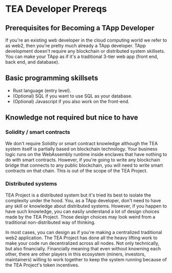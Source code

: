 # TEA Developer Prereqs

## Prerequisites for Becoming a TApp Developer

If you're an existing web developer in the cloud computing world we refer to as web2, then you're pretty much already a TApp developer. TApp development doesn't require any blockchain or distributed system skillsets. You can make your TApp as if it's a traditional 3-tier web app (front end, back end, and database).

## Basic programming skillsets

- Rust language (entry level).
- (Optional) SQL if you want to use SQL as your database.
- (Optional) Javascript if you also work on the front-end.

## Knowledge not required but nice to have

### Solidity / smart contracts

We don't require Solidity or smart contract knowledge although the TEA system itself is partially based on blockchain technology. Your business logic runs on the WebAssembly runtime inside enclaves that have nothing to do with smart contracts. However, if you're going to write any blockchain bridge that connects to any public blockchain, you will need to write smart contracts on that chain. This is out of the scope of the TEA Project.

### Distributed systems

TEA Project is a distributed system but it's tried its best to isolate the complexity under the hood. You, as a TApp developer, don't need to have any skill or knowledge about distributed systems. However, if you happen to have such knowledge, you can easily understand a lot of design choices made by the TEA Project. Those design choices may look weird from a traditional non-distributed way of thinking.

In most cases, you can design as if you're making a centralized traditional web2 application. The TEA Project has done all the heavy lifting work to make your code run decentralized across all nodes. Not only technically, but also financially. Financially meaning that even without knowning each other, there are other players in this ecosystem (miners, investors, maintainers) willing to work together to keep the system running because of the TEA Project's token incentives.